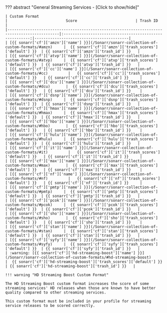 <!-- markdownlint-disable MD041-->
??? abstract "General Streaming Services - [Click to show/hide]"

    | Custom Format                                                                               |                          Score                          | Trash ID                                 |
    |---------------------------------------------------------------------------------------------|:-------------------------------------------------------:|------------------------------------------|
    | [{{ sonarr['cf']['amzn']['name'] }}](/Sonarr/sonarr-collection-of-custom-formats/#amzn)     |  {{ sonarr['cf']['amzn']['trash_scores']['default'] }}  | {{ sonarr['cf']['amzn']['trash_id'] }}   |
    | [{{ sonarr['cf']['atvp']['name'] }}](/Sonarr/sonarr-collection-of-custom-formats/#atvp)     |  {{ sonarr['cf']['atvp']['trash_scores']['default'] }}  | {{ sonarr['cf']['atvp']['trash_id'] }}   |
    | [{{ sonarr['cf']['cc']['name'] }}](/Sonarr/sonarr-collection-of-custom-formats/#cc)         |   {{ sonarr['cf']['cc']['trash_scores']['default'] }}   | {{ sonarr['cf']['cc']['trash_id'] }}     |
    | [{{ sonarr['cf']['dcu']['name'] }}](/Sonarr/sonarr-collection-of-custom-formats/#dcu)       |  {{ sonarr['cf']['dcu']['trash_scores']['default'] }}   | {{ sonarr['cf']['dcu']['trash_id'] }}    |
    | [{{ sonarr['cf']['dsnp']['name'] }}](/Sonarr/sonarr-collection-of-custom-formats/#dsnp)     |  {{ sonarr['cf']['dsnp']['trash_scores']['default'] }}  | {{ sonarr['cf']['dsnp']['trash_id'] }}   |
    | [{{ sonarr['cf']['hmax']['name'] }}](/Sonarr/sonarr-collection-of-custom-formats/#hmax)     |  {{ sonarr['cf']['hmax']['trash_scores']['default'] }}  | {{ sonarr['cf']['hmax']['trash_id'] }}   |
    | [{{ sonarr['cf']['hbo']['name'] }}](/Sonarr/sonarr-collection-of-custom-formats/#hbo)       |  {{ sonarr['cf']['hbo']['trash_scores']['default'] }}   | {{ sonarr['cf']['hbo']['trash_id'] }}    |
    | [{{ sonarr['cf']['hulu']['name'] }}](/Sonarr/sonarr-collection-of-custom-formats/#hulu)     |  {{ sonarr['cf']['hulu']['trash_scores']['default'] }}  | {{ sonarr['cf']['hulu']['trash_id'] }}   |
    | [{{ sonarr['cf']['it']['name'] }}](/Sonarr/sonarr-collection-of-custom-formats/#it)         |   {{ sonarr['cf']['it']['trash_scores']['default'] }}   | {{ sonarr['cf']['it']['trash_id'] }}     |
    | [{{ sonarr['cf']['max']['name'] }}](/Sonarr/sonarr-collection-of-custom-formats/#max)       |  {{ sonarr['cf']['max']['trash_scores']['default'] }}   | {{ sonarr['cf']['max']['trash_id'] }}    |
    | [{{ sonarr['cf']['nf']['name'] }}](/Sonarr/sonarr-collection-of-custom-formats/#nf)         |   {{ sonarr['cf']['nf']['trash_scores']['default'] }}   | {{ sonarr['cf']['nf']['trash_id'] }}     |
    | [{{ sonarr['cf']['pmtp']['name'] }}](/Sonarr/sonarr-collection-of-custom-formats/#pmtp)     |  {{ sonarr['cf']['pmtp']['trash_scores']['default'] }}  | {{ sonarr['cf']['pmtp']['trash_id'] }}   |
    | [{{ sonarr['cf']['pcok']['name'] }}](/Sonarr/sonarr-collection-of-custom-formats/#pcok)     |  {{ sonarr['cf']['pcok']['trash_scores']['default'] }}  | {{ sonarr['cf']['pcok']['trash_id'] }}   |
    | [{{ sonarr['cf']['sho']['name'] }}](/Sonarr/sonarr-collection-of-custom-formats/#sho)       |  {{ sonarr['cf']['sho']['trash_scores']['default'] }}   | {{ sonarr['cf']['sho']['trash_id'] }}    |
    | [{{ sonarr['cf']['stan']['name'] }}](/Sonarr/sonarr-collection-of-custom-formats/#stan)     |  {{ sonarr['cf']['stan']['trash_scores']['default'] }}  | {{ sonarr['cf']['stan']['trash_id'] }}   |
    | [{{ sonarr['cf']['syfy']['name'] }}](/Sonarr/sonarr-collection-of-custom-formats/#syfy)     |  {{ sonarr['cf']['syfy']['trash_scores']['default'] }}  | {{ sonarr['cf']['syfy']['trash_id'] }}   |
    | :warning: [{{ sonarr['cf']['hd-streaming-boost']['name'] }}](/Sonarr/sonarr-collection-of-custom-formats/#hd-streaming-boost)     |  {{ sonarr['cf']['hd-streaming-boost']['trash_scores']['default'] }}  | {{ sonarr['cf']['hd-streaming-boost']['trash_id'] }}   |

    !!! warning "HD Streaming Boost Custom Format"

    The HD Streaming Boost custom format increases the score of some streaming services' HD releases when those are known to have better quality compared to other streaming services.

    This custom format must be included in your profile for streaming service releases to be scored correctly.
<!-- markdownlint-enable MD041-->
